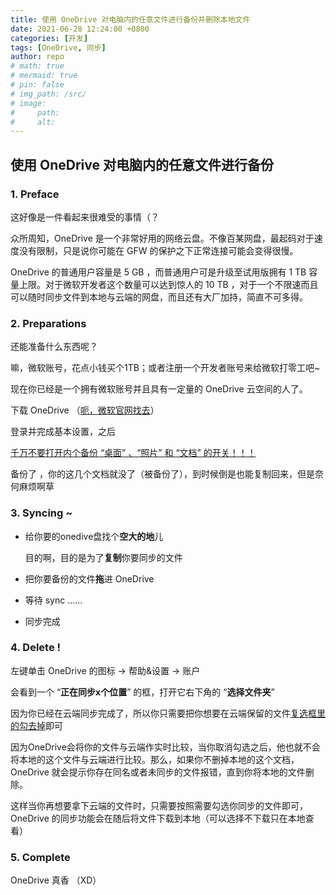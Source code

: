```yaml
---
title: 使用 OneDrive 对电脑内的任意文件进行备份并删除本地文件
date: 2021-06-28 12:24:00 +0800
categories: [开发]
tags: [OneDrive, 同步]
author: repo
# math: true 
# mermaid: true
# pin: false 
# img_path: /src/
# image:
#     path: 
#     alt: 
---
```


## 使用 OneDrive 对电脑内的任意文件进行备份

### 1. Preface

这好像是一件看起来很难受的事情（？

众所周知，OneDrive 是一个非常好用的网络云盘。不像百某网盘，最起码对于速度没有限制，只是说你可能在 GFW 的保护之下正常连接可能会变得很慢。

OneDrive 的普通用户容量是 5 GB ，而普通用户可是升级至试用版拥有 1 TB 容量上限。对于微软开发者这个数量可以达到惊人的 10 TB ，对于一个不限速而且可以随时同步文件到本地与云端的网盘，而且还有大厂加持，简直不可多得。

### 2. Preparations

还能准备什么东西呢？

嘛，微软账号，花点小钱买个1TB；或者注册一个开发者账号来给微软打零工吧~



现在你已经是一个拥有微软账号并且具有一定量的 OneDrive 云空间的人了。

下载 OneDrive （[呃，微软官网找去](https://www.microsoft.com/en-us/microsoft-365/onedrive/online-cloud-storage)）

登录并完成基本设置，之后

<u>千万不要打开内个备份 “桌面” 、“照片” 和 “文档” 的开关！！！</u>

备份了 ，你的这几个文档就没了（被备份了），到时候倒是也能复制回来，但是奈何麻烦啊草

### 3. Syncing ~

+ 给你要的onedive盘找个**空大的地**儿

  目的啊，目的是为了**复制**你要同步的文件

+ 把你要备份的文件**拖**进 OneDrive

+ 等待 sync ......
+ 同步完成

### 4. Delete !

左键单击 OneDrive 的图标 -> 帮助&设置 -> 账户

会看到一个 “**正在同步x个位置**” 的框，打开它右下角的 “**选择文件夹**”

因为你已经在云端同步完成了，所以你只需要把你想要在云端保留的文件<u>复选框里的勾去掉</u>即可

因为OneDrive会将你的文件与云端作实时比较，当你取消勾选之后，他也就不会将本地的这个文件与云端进行比较。那么，如果你不删掉本地的这个文档，OneDrive 就会提示你存在同名或者未同步的文件报错，直到你将本地的文件删除。

这样当你再想要拿下云端的文件时，只需要按照需要勾选你同步的文件即可，OneDrive 的同步功能会在随后将文件下载到本地（可以选择不下载只在本地查看）

### 5. Complete

OneDrive 真香 （XD）